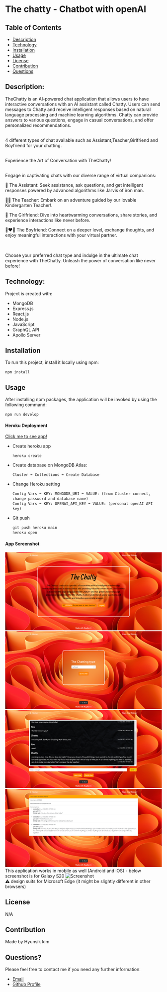 # The chatty - Chatbot with openAI


## Table of Contents

- [Description](#description)
- [Technology](#Technology)
- [Installation](#installation)
- [Usage](#usage)
- [License](#license)
- [Contribution](#contribution)
- [Questions](#questions)

## Description:

TheChatty is an AI-powered chat application that allows users to have interactive conversations with an AI assistant called Chatty. Users can send messages to Chatty and receive intelligent responses based on natural language processing and machine learning algorithms. Chatty can provide answers to various questions, engage in casual conversations, and offer personalized recommendations.

<br>
4 different types of chat available such as Assistant,Teacher,Girlfriend and Boyfriend for your chatting.
<br><br>

Experience the Art of Conversation with TheChatty!
<br><br>

Engage in captivating chats with our diverse range of virtual companions:

🤖 The Assistant: Seek assistance, ask questions, and get intelligent responses powered by advanced algorithms like Jarvis of iron man.

👩‍🏫 The Teacher: Embark on an adventure guided by our lovable Kindergarten Teacher!.

💑 The Girlfriend: Dive into heartwarming conversations, share stories, and experience interactions like never before.

👨‍❤️‍👨 The Boyfriend: Connect on a deeper level, exchange thoughts, and enjoy meaningful interactions with your virtual partner.

<br><br>
Choose your preferred chat type and indulge in the ultimate chat experience with TheChatty. Unleash the power of conversation like never before!


## Technology:

Project is created with:

- MongoDB
- Express.js
- React.js
- Node.js
- JavaScript
- GraphQL API
- Apollo Server

## Installation

To run this project, install it locally using npm:

```
npm install
```

## Usage

After installing npm packages, the application will be invoked by using the following command:

```
npm run develop
```

#### Heroku Deployment

[Click me to see app!](https://thechatty.herokuapp.com/)

- Create heroku app

  ```
  heroku create
  ```

- Create database on MongoDB Atlas:

  ```
  Cluster ➡️ Collections ➡️ Create Database
  ```

- Change Heroku setting

  ```
  Config Vars ➡️ KEY: MONGODB_URI ➡️ VALUE: (from Cluster connect, change password and database name)
  Config Vars ➡️ KEY: OPENAI_API_KEY ➡️ VALUE: (personal openAI API key)
  ```

- Git push
  ```
  git push heroku main
  heroku open
  ```

#### App Screenshot

![Screenshot](./client/public/img/Screenshot%20home.png)
![Screenshot](./client/public/img/Screenshot%20survey.png)
![Screenshot](./client/public/img/Screenshot%20chat.png)
![Screenshot](./client/public/img/Screenshot%20profile.png)
<br>
This application works in mobile as well (Android and iOS) - below screenshot is for Galaxy S20
![Screenshot](./client/public/img)
<br>
⚠️ design suits for Microsoft Edge (it might be slightly different in other browsers)

## License
N/A

## Contribution

Made by Hyunsik kim

## Questions?

Please feel free to contact me if you need any further information:

- [Email](mailto:rlagustlr122@naver.com)
- [Github Profile](https://kayden-hyunsikkim.github.io/React-Portfolio/)